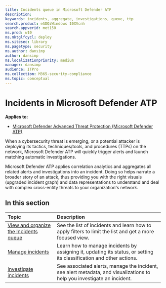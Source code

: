 ```yaml
---
title: Incidents queue in Microsoft Defender ATP
description:
keywords: incidents, aggregate, investigations, queue, ttp
search.product: eADQiWindows 10XVcnh
search.appverid: met150
ms.prod: w10
ms.mktglfcycl: deploy
ms.sitesec: library
ms.pagetype: security
ms.author: dansimp
author: dansimp
ms.localizationpriority: medium
manager: dansimp
audience: ITPro
ms.collection: M365-security-compliance 
ms.topic: conceptual
---
```


# Incidents in Microsoft Defender ATP
**Applies to:**
- [Microsoft Defender Advanced Threat Protection (Microsoft Defender ATP)](https://go.microsoft.com/fwlink/p/?linkid=2069559)


When a cybersecurity threat is emerging, or a potential attacker is deploying its tactics, techniques/tools, and procedures (TTPs) on the network, Microsoft Defender ATP will quickly trigger alerts and launch matching automatic investigations. 

Microsoft Defender ATP applies correlation analytics and aggregates all related alerts and investigations into an incident. Doing so helps narrate a broader story of an attack, thus providing you with the right visuals (upgraded incident graph) and data representations to understand and deal with complex cross-entity threats to your organization's network.
 

## In this section

Topic | Description 
:---|:---
[View and organize the Incidents queue](view-incidents-queue.md)|  See the list of incidents and learn how to apply filters to limit the list and get a more focused view.
[Manage incidents](manage-incidents.md) | Learn how to manage incidents by assigning it, updating its status, or setting its classification and other actions.
[Investigate incidents](investigate-incidents.md)|  See associated alerts, manage the incident, see alert metadata, and visualizations to help you investigate an incident.


